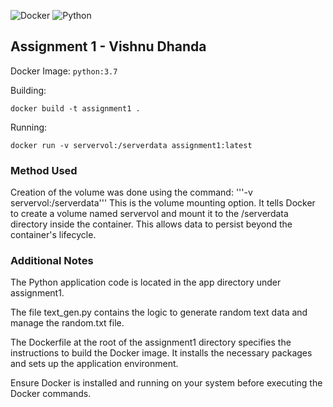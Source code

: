 ![Docker](https://img.shields.io/badge/docker-%230db7ed.svg?style=for-the-badge&logo=docker&logoColor=white) ![Python](https://img.shields.io/badge/python-3670A0?style=for-the-badge&logo=python&logoColor=ffdd54)

## Assignment 1 - Vishnu Dhanda 
Docker Image: ```python:3.7```

 Building:
```shell 
docker build -t assignment1 .
```

Running:
```shell
docker run -v servervol:/serverdata assignment1:latest
```
### Method Used

Creation of the volume was done using the command: '''-v servervol:/serverdata'''  This is the volume mounting option. It tells Docker to create a volume named servervol and mount it to the /serverdata directory inside the container. This allows data to persist beyond the container's lifecycle.

### Additional Notes

The Python application code is located in the app directory under assignment1. 

The file text_gen.py contains the logic to generate random text data and manage the random.txt file.


The Dockerfile at the root of the assignment1 directory specifies the instructions to build the Docker image. It installs the necessary packages and sets up the application environment.

Ensure Docker is installed and running on your system before executing the Docker commands.

